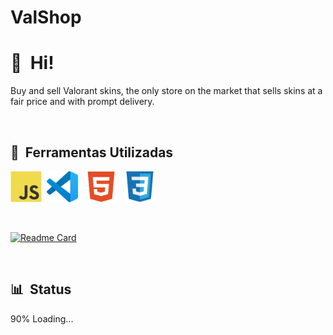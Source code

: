 # ValShop
# 👋 &nbsp;Hi!

Buy and sell Valorant skins, the only store on the market that sells skins at a fair price and with prompt delivery.

&nbsp;

## 🧰 &nbsp;Ferramentas Utilizadas

<img  src="https://raw.githubusercontent.com/devicons/devicon/1119b9f84c0290e0f0b38982099a2bd027a48bf1/icons/javascript/javascript-original.svg" alt="JavaScript" width="50" height="50"/>&nbsp;
<img  src="https://raw.githubusercontent.com/devicons/devicon/1119b9f84c0290e0f0b38982099a2bd027a48bf1/icons/vscode/vscode-original.svg" alt="VSCode" width="50" height="50"/> &nbsp;
<img  src="https://raw.githubusercontent.com/devicons/devicon/1119b9f84c0290e0f0b38982099a2bd027a48bf1/icons/html5/html5-plain.svg" alt="HTML5" width="50" height="50"/> &nbsp;
<img  src="https://raw.githubusercontent.com/devicons/devicon/1119b9f84c0290e0f0b38982099a2bd027a48bf1/icons/css3/css3-original.svg" alt="CSS3" width="50" height="50"/>&nbsp;
          
            
&nbsp;

[![Readme Card](https://github-readme-stats.vercel.app/api/pin/?username=LucasSilvaC&repo=ValShop&bg_color=0d1116&title_color=ce09ec&text_color=a4aacb&icon_color=007ec6)](https://github.com/LucasSilvaC/ValShop) &nbsp;

&nbsp;

## 📊 &nbsp;Status
90%  Loading...